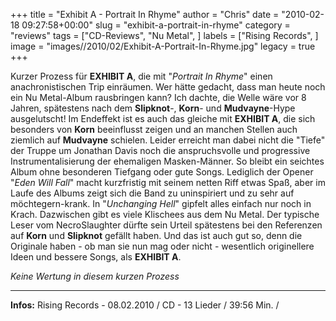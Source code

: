 +++
title = "Exhibit A - Portrait In Rhyme"
author = "Chris"
date = "2010-02-18 09:27:58+00:00"
slug = "exhibit-a-portrait-in-rhyme"
category = "reviews"
tags = ["CD-Reviews", "Nu Metal", ]
labels = ["Rising Records", ]
image = "images//2010/02/Exhibit-A-Portrait-In-Rhyme.jpg"
legacy = true
+++

Kurzer Prozess für **EXHIBIT A**, die mit "_Portrait In Rhyme_" einen anachronistischen Trip einräumen. Wer hätte gedacht, dass man heute noch ein Nu Metal-Album rausbringen kann? Ich dachte, die Welle wäre vor 8 Jahren, spätestens nach dem **Slipknot**-, **Korn**- und **Mudvayne**-Hype ausgelutscht!
Im Endeffekt ist es auch das gleiche mit **EXHIBIT A**, die sich besonders von **Korn** beeinflusst zeigen und an manchen Stellen auch ziemlich auf **Mudvayne** schielen. Leider erreicht man dabei nicht die "Tiefe" der Truppe um Jonathan Davis noch die anspruchsvolle und progressive Instrumentalisierung der ehemaligen Masken-Männer. So bleibt ein seichtes Album ohne besonderen Tiefgang oder gute Songs. Lediglich der Opener "_Eden Will Fall_" macht kurzfristig mit seinem netten Riff etwas Spaß, aber im Laufe des Albums zeigt sich die Band zu uninspiriert und zu sehr auf möchtegern-krank. In "_Unchanging Hell_" gipfelt alles einfach nur noch in Krach. Dazwischen gibt es viele Klischees aus dem Nu Metal.
Der typische Leser vom NecroSlaughter dürfte sein Urteil spätestens bei den Referenzen auf **Korn** und **Slipknot** gefällt haben. Und das ist auch gut so, denn die Originale haben - ob man sie nun mag oder nicht - wesentlich originellere Ideen und bessere Songs, als **EXHIBIT A**.

_Keine Wertung in diesem kurzen Prozess_



---
**Infos:**
Rising Records - 08.02.2010 / 
CD - 13 Lieder / 39:56 Min. / 
